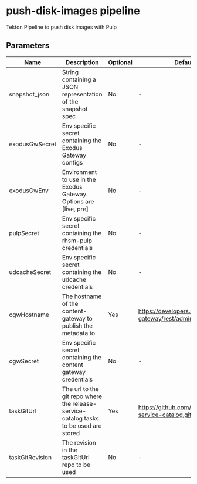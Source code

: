 # push-disk-images pipeline

Tekton Pipeline to push disk images with Pulp

## Parameters

| Name            | Description                                                                           | Optional | Default value                                             |
|-----------------|---------------------------------------------------------------------------------------|----------|-----------------------------------------------------------|
| snapshot_json   | String containing a JSON representation of the snapshot spec                          | No       | -                                                         |
| exodusGwSecret  | Env specific secret containing the Exodus Gateway configs                             | No       | -                                                         |
| exodusGwEnv     | Environment to use in the Exodus Gateway. Options are [live, pre]                     | No       | -                                                         |
| pulpSecret      | Env specific secret containing the rhsm-pulp credentials                              | No       | -                                                         |
| udcacheSecret   | Env specific secret containing the udcache credentials                                | No       | -                                                         |
| cgwHostname     | The hostname of the content-gateway to publish the metadata to                        | Yes      | https://developers.redhat.com/content-gateway/rest/admin  |
| cgwSecret       | Env specific secret containing the content gateway credentials                        | No       | -                                                         |
| taskGitUrl      | The url to the git repo where the release-service-catalog tasks to be used are stored | Yes      | https://github.com/konflux-ci/release-service-catalog.git |
| taskGitRevision | The revision in the taskGitUrl repo to be used                                        | No       | -                                                         |

